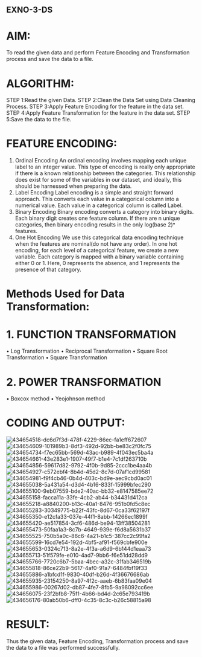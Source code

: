 ## EXNO-3-DS

# AIM:
To read the given data and perform Feature Encoding and Transformation process and save the data to a file.

# ALGORITHM:
STEP 1:Read the given Data.
STEP 2:Clean the Data Set using Data Cleaning Process.
STEP 3:Apply Feature Encoding for the feature in the data set.
STEP 4:Apply Feature Transformation for the feature in the data set.
STEP 5:Save the data to the file.

# FEATURE ENCODING:
1. Ordinal Encoding
An ordinal encoding involves mapping each unique label to an integer value. This type of encoding is really only appropriate if there is a known relationship between the categories. This relationship does exist for some of the variables in our dataset, and ideally, this should be harnessed when preparing the data.
2. Label Encoding
Label encoding is a simple and straight forward approach. This converts each value in a categorical column into a numerical value. Each value in a categorical column is called Label.
3. Binary Encoding
Binary encoding converts a category into binary digits. Each binary digit creates one feature column. If there are n unique categories, then binary encoding results in the only log(base 2)ⁿ features.
4. One Hot Encoding
We use this categorical data encoding technique when the features are nominal(do not have any order). In one hot encoding, for each level of a categorical feature, we create a new variable. Each category is mapped with a binary variable containing either 0 or 1. Here, 0 represents the absence, and 1 represents the presence of that category.

# Methods Used for Data Transformation:
  # 1. FUNCTION TRANSFORMATION
• Log Transformation
• Reciprocal Transformation
• Square Root Transformation
• Square Transformation
  # 2. POWER TRANSFORMATION
• Boxcox method
• Yeojohnson method

# CODING AND OUTPUT:
![434654518-dc6d7f3d-478f-4229-86ec-fa1eff672607](https://github.com/user-attachments/assets/78c54e1f-4aa0-4085-b32a-28a5d93cbb42)
![434654609-101989b3-8df3-492d-92bb-be83c2f0fc75](https://github.com/user-attachments/assets/d1f0c123-0bc6-4cfb-b9f4-352a16a17a09)
![434654734-f7ec65bb-569d-43ac-b989-4f043ec5ba4a](https://github.com/user-attachments/assets/6d392503-9fbd-4f7c-8f80-84763b52f3e2)
![434654661-43e283e1-1907-49f7-b1e4-7c1df263710b](https://github.com/user-attachments/assets/75d17b0e-e40e-4453-b030-13fa72067004)
![434654856-59617d82-9792-4f0b-9d85-2ccc1be4aa4b](https://github.com/user-attachments/assets/1adedcae-85c5-4d80-9dd9-65501c1b7919)
![434654927-c572ebf4-8b4d-45d2-8c7d-07af1cd99581](https://github.com/user-attachments/assets/86f62fb8-2977-4b00-9f9c-6d735114020f)
![434654981-f9f4cb46-0b4d-403c-bd9e-aec9cbd0ac01](https://github.com/user-attachments/assets/8ea545e6-f6c1-4095-a5ef-2d9dc8b372a8)
![434655038-5a431a54-d3d4-4b16-833f-15999bfec290](https://github.com/user-attachments/assets/9a135237-6f3b-4c60-bc39-2a2e7e2e905d)
![434655100-9eb07559-bde2-40ac-bb32-e8147585ee72](https://github.com/user-attachments/assets/dae497fb-8348-45d1-8ab8-b3ad3e04ca40)
![434655158-facca11a-33fe-4cb2-ab44-b34431d412ca](https://github.com/user-attachments/assets/413403cc-6a31-4376-9652-11c747c3b231)
![434655218-a8840200-b13c-40a1-8476-951b0fd5c8ec](https://github.com/user-attachments/assets/5c48c9bb-8daa-4b1b-91cb-dec4cc16d956)
![434655283-30349775-b22f-43fc-8d67-0ca33f62197f](https://github.com/user-attachments/assets/081a40df-4b28-4edd-a8ba-39acc1d6d079)
![434655350-e12cfa33-037e-44f1-8abb-14266ec1899f](https://github.com/user-attachments/assets/b1c61c4a-b69f-4d93-970a-a78b74e7268d)
![434655420-ae517854-3cf6-486d-be94-13ff38504281](https://github.com/user-attachments/assets/163fb582-5652-423f-b979-8335994fed81)
![434655473-50faa1a3-8c7b-4649-939e-f6d8a5631b37](https://github.com/user-attachments/assets/a581b9cf-d9cd-4a9c-b80c-cf2b24d2314b)
![434655525-750b5a0c-86c6-4a21-b1c5-387cc2c99fa2](https://github.com/user-attachments/assets/5c8c6ba4-3b46-4b2c-b239-d14f855c0ce4)
![434655599-16cd7e54-192d-4bf5-af91-f569cbfe900e](https://github.com/user-attachments/assets/cff3c546-77e7-437a-87e8-e8bf73f35478)
![434655653-0324c713-8a2e-4f3a-a6d9-6b144d1eaa73](https://github.com/user-attachments/assets/dca6a788-0d2a-441b-93e9-fb703f5c30f1)
![434655713-51f579fe-e010-4ad7-9bb6-f6e51dd28dd9](https://github.com/user-attachments/assets/ffe22e62-282e-4c69-b883-62147b8248f9)
![434655766-7720c6b7-5baa-4bec-a32c-31fab346519b](https://github.com/user-attachments/assets/2e51653f-c98c-4c17-9018-68c3e945d381)
![434655818-86ce22b9-5617-4af0-91a7-6484fbf19f33](https://github.com/user-attachments/assets/5c107fb0-dd21-4d2d-843c-4c169f9ffd3c)
![434655886-a1bfcd1f-9830-40df-b26d-4f36676686ab](https://github.com/user-attachments/assets/05b41565-9929-4d73-830f-9fc8be2e0f6b)
![434655935-23154250-8a97-4f2c-aaeb-6b83faa09e04](https://github.com/user-attachments/assets/3c272d84-ab64-40b2-a9ee-49d12161aff1)
![434655986-00267d02-db87-4fe7-8fb5-9a98092cc6ee](https://github.com/user-attachments/assets/e4eb247b-db0e-424a-b8f3-880a8b4049ef)
![434656075-23f2bfb8-75f1-4b66-bd4d-2c65e793419b](https://github.com/user-attachments/assets/5fd26da0-e76e-45e0-830b-9dee4aa7860f)
![434656176-80ab50b6-dff0-4c35-8c3c-b26c58815a98](https://github.com/user-attachments/assets/018b1ca1-667d-471b-a681-2a9741c3a2a5)








# RESULT:

   Thus the given data, Feature Encoding, Transformation process and save the data to a file was performed successfully.

       
